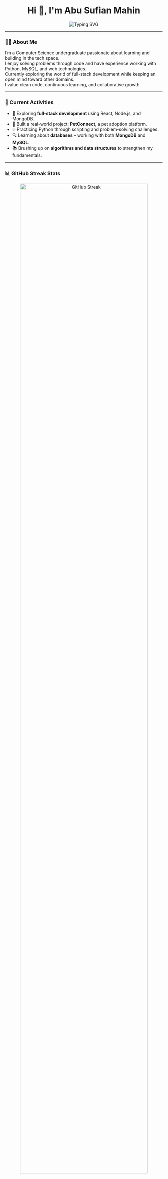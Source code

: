 <h1 align="center">Hi 👋, I'm Abu Sufian Mahin</h1>

<p align="center">
  <img src="https://readme-typing-svg.demolab.com?font=Fira+Code&size=24&duration=2500&pause=500&color=36BCF7&center=true&vCenter=true&width=480&lines=CSE+Undergraduate;Aspiring+Software+Developer;Tech+Explorer;Web+Developer" alt="Typing SVG" />
</p>

---

### 🧑‍💻 About Me

I’m a Computer Science undergraduate passionate about learning and building in the tech space.  
I enjoy solving problems through code and have experience working with Python, MySQL, and web technologies.  
Currently exploring the world of full-stack development while keeping an open mind toward other domains.  
I value clean code, continuous learning, and collaborative growth.

---

### 🔄 Current Activities

- 🧪 Exploring **full-stack development** using React, Node.js, and MongoDB.  
- 🐾 Built a real-world project: **PetConnect**, a pet adoption platform.  
- 💡 Practicing Python through scripting and problem-solving challenges.  
- 🔍 Learning about **databases** – working with both **MongoDB** and **MySQL**.  
- 📚 Brushing up on **algorithms and data structures** to strengthen my fundamentals.

---

### 📊 GitHub Streak Stats
<p align="center">
  <img
    src="https://github-readme-streak-stats-sigma-beryl.vercel.app?user=AbuSufianMahin&theme=tokyonight&hide_border=true&card_width=700"
    alt="GitHub Streak"
    width="90%"
    height="auto"
    style="display: block; object-fit: contain;"
  />
</p>

---

### 🛠️ Skills & Technologies

#### 🐍 Programming Languages
<p>
  <img src="https://skillicons.dev/icons?i=python" title="Python" height="40" />
  <img src="https://skillicons.dev/icons?i=js" title="JavaScript" height="40" />
</p>

#### 🎨 Frontend Development
<p>
  <img src="https://skillicons.dev/icons?i=html" title="HTML" height="40" />
  <img src="https://skillicons.dev/icons?i=css" title="CSS" height="40" />
  <img src="https://skillicons.dev/icons?i=tailwind" title="Tailwind CSS" height="40" />
  <img src="https://skillicons.dev/icons?i=react" title="React.js" height="40" />
  <img src="https://skillicons.dev/icons?i=shadcnui" title="shadcn/ui" height="40" />
</p>

#### ⚙️ Backend Development
<p>
  <img src="https://skillicons.dev/icons?i=nodejs" title="Node.js" height="40" />
  <img src="https://skillicons.dev/icons?i=express" title="Express.js" height="40" />
  <img src="https://skillicons.dev/icons?i=mongodb" title="MongoDB" height="40" />
  <img src="https://skillicons.dev/icons?i=mysql" title="MySQL" height="40" />
</p>

#### 🧰 Tools & Others
<p>
  <img src="https://skillicons.dev/icons?i=git" title="Git" height="40" />
  <img src="https://skillicons.dev/icons?i=vscode" title="Visual Studio Code" height="40" />
</p>

---

### 🌐 Connect with Me

<p>
  <a href="https://www.linkedin.com/in/abu-sufian-mahin" target="_blank" rel="noopener noreferrer">
    <img src="https://img.shields.io/badge/LinkedIn-0A66C2?style=for-the-badge&logo=linkedin&logoColor=white" alt="LinkedIn" />
  </a>
  <a href="https://mail.google.com/mail/?view=cm&fs=1&to=abusufianmahin3@gmail.com" target="_blank" rel="noopener noreferrer">
    <img src="https://img.shields.io/badge/Gmail-D14836?style=for-the-badge&logo=gmail&logoColor=white" alt="Gmail" />
  </a>
</p>
